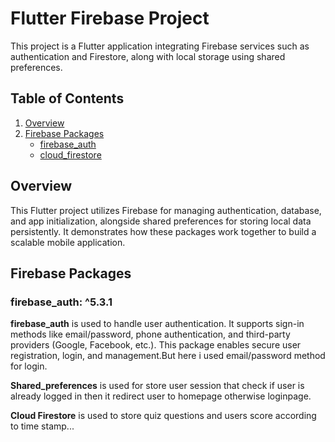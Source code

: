 # Flutter Firebase Project

This project is a Flutter application integrating Firebase services such as authentication and Firestore, along with local storage using shared preferences.

## Table of Contents
1. [Overview](#overview)
2. [Firebase Packages](#firebase-packages)
    - [firebase_auth](#firebase_auth)
    - [cloud_firestore](#cloud_firestore)
  

## Overview

This Flutter project utilizes Firebase for managing authentication, database, and app initialization, alongside shared preferences for storing local data persistently. It demonstrates how these packages work together to build a scalable mobile application.

## Firebase Packages

### firebase_auth: ^5.3.1
**firebase_auth** is used to handle user authentication. It supports sign-in methods like email/password, phone authentication, and third-party providers (Google, Facebook, etc.). This package enables secure user registration, login, and management.But here i used email/password method for login.

**Shared_preferences** is used for store user session that check if user is already logged in then it redirect user to homepage otherwise loginpage.

**Cloud Firestore** is used to store quiz questions and users score according to time stamp...


